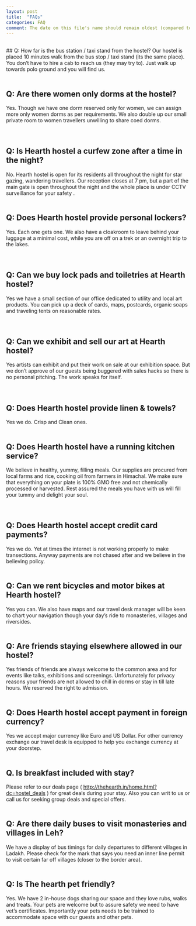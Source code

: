 ```yaml
---
layout: post
title:  "FAQs"
categories: FAQ
comment: The date on this file's name should remain oldest (compared to blog posts)!
---
```


<br/>
## Q: How far is the bus station / taxi stand from the hostel?
Our hostel is placed 10 minutes walk from the bus stop / taxi stand (its the same place). You don’t have to hire a cab to reach us (they may try to). Just walk up towards polo ground and you will find us. 
<br/><br/>

## Q: Are there women only dorms at the hostel?
Yes. Though we have one dorm reserved only for women, we can assign more only women dorms as per requirements. We also double up our small private room to women travellers unwilling to share coed dorms.  
<br/><br/>

## Q: Is Hearth hostel a curfew zone after a time in the night? 
No. Hearth hostel is open for its residents all throughout the night for star gazing, wandering travellers. Our reception closes at 7 pm, but a part of the main gate is open throughout the night and the whole place is under CCTV surveillance for your safety . 
<br/><br/>

## Q: Does Hearth hostel provide personal lockers?
Yes. Each one gets one. We also have a cloakroom to leave behind your luggage at a minimal cost, while you are off on a trek or an overnight trip to the lakes.   
<br/><br/>

## Q: Can we buy lock pads and toiletries at Hearth hostel?
Yes we have a small section of our office dedicated to utility and local art products. You can pick up a deck of cards, maps, postcards, organic soaps and traveling tents on reasonable rates.   
<br/><br/>

## Q: Can we exhibit and sell our art at Hearth hostel? 
Yes artists can exhibit and put their work on sale at our exhibition space. But we don’t approve of our guests being buggered with sales hacks so there is no personal pitching. The work speaks for itself.     
<br/><br/>

## Q: Does Hearth hostel provide linen & towels?
Yes we do. Crisp and Clean ones.
<br/><br/>

## Q: Does Hearth hostel have a running kitchen service?
We believe in healthy, yummy, filling meals. Our supplies are procured from local farms and rice, cooking oil from farmers in Himachal. We make sure that everything on your plate is 100% GMO free and not chemically processed or harvested. Rest assured the meals you have with us will fill your tummy and delight your soul.  
<br/><br/>

## Q: Does Hearth hostel accept credit card payments?
Yes we do. Yet at times the internet is not working properly to make transections. Anyway payments are not chased after and we believe in the believing policy. 
<br/><br/>

## Q: Can we rent bicycles and motor bikes at Hearth hostel?
Yes you can. We also have maps and our travel desk manager will be keen to chart your navigation though your day’s ride to monasteries, villages and riversides. 
<br/><br/>

## Q: Are friends staying elsewhere allowed in our hostel?
Yes friends of friends are always welcome to the common area and for events like talks, exhibitions and screenings. Unfortunately for privacy reasons your friends are not allowed to chill in dorms or stay in till late hours. We reserved the right to admission. 
<br/><br/>

## Q: Does Hearth hostel accept payment in foreign currency? 
Yes we accept major currency like Euro and US Dollar. For other currency exchange our travel desk is equipped to help you exchange currency at your doorstep. 
<br/><br/>

## Q. Is breakfast included with stay? 
Please refer to our deals page ( http://thehearth.in/home.html?dc=hostel_deals ) for great deals during your stay. Also you can writ to us or call us for seeking group deals and special offers.
<br/><br/>

## Q: Are there daily buses to visit monasteries and villages in Leh? 
We have a display of bus timings for daily departures to different villages in Ladakh. Please check for the mark that says you need an inner line permit to visit certain far off villages (closer to the border area). 
<br/><br/>

## Q: Is The hearth pet friendly?
Yes. We have 2 in-house dogs sharing our space and they love rubs, walks and treats. Your pets are welcome but to assure safety we need to have vet’s  certificates. Importantly your pets needs to be trained to accommodate space with our guests and other pets. 
<br/><br/>
